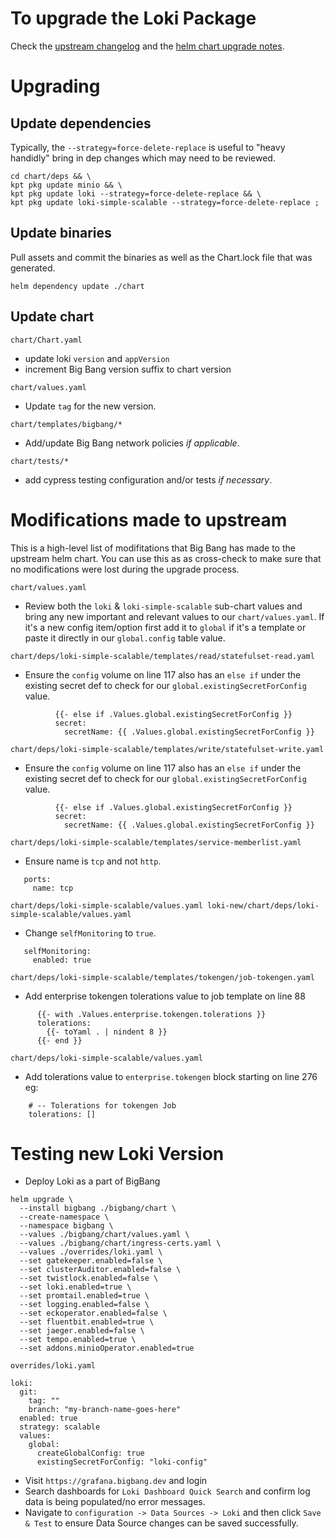 # To upgrade the Loki Package

Check the [upstream changelog](https://grafana.com/docs/loki/latest/upgrading/) and the [helm chart upgrade notes](https://github.com/grafana/helm-charts/tree/main/charts/loki#upgrading).

# Upgrading

## Update dependencies  
  
Typically, the `--strategy=force-delete-replace` is useful to "heavy handidly" bring in dep changes which may need to be reviewed. 
```
cd chart/deps && \
kpt pkg update minio && \
kpt pkg update loki --strategy=force-delete-replace && \
kpt pkg update loki-simple-scalable --strategy=force-delete-replace ;
```

## Update binaries

Pull assets and commit the binaries as well as the Chart.lock file that was generated.
```
helm dependency update ./chart
``` 

## Update chart

```chart/Chart.yaml```

- update loki `version` and `appVersion`
- increment Big Bang version suffix to chart version

```chart/values.yaml```

- Update `tag` for the new version.

```chart/templates/bigbang/*```

- Add/update Big Bang network policies _if applicable_.

```chart/tests/*```

- add cypress testing configuration and/or tests _if necessary_.

# Modifications made to upstream
This is a high-level list of modifitations that Big Bang has made to the upstream helm chart. You can use this as as cross-check to make sure that no modifications were lost during the upgrade process.

```chart/values.yaml```
- Review both the `loki` & `loki-simple-scalable` sub-chart values and bring any new important and relevant values to our `chart/values.yaml`. If it's a new config item/option first add it to `global` if it's a template or paste it directly in our `global.config` table value.

```chart/deps/loki-simple-scalable/templates/read/statefulset-read.yaml```
- Ensure the `config` volume on line 117 also has an `else if` under the existing secret def to check for our `global.existingSecretForConfig` value.
```
          {{- else if .Values.global.existingSecretForConfig }}
          secret:
            secretName: {{ .Values.global.existingSecretForConfig }}
```

```chart/deps/loki-simple-scalable/templates/write/statefulset-write.yaml```
- Ensure the `config` volume on line 117 also has an `else if` under the existing secret def to check for our `global.existingSecretForConfig` value.
```
          {{- else if .Values.global.existingSecretForConfig }}
          secret:
            secretName: {{ .Values.global.existingSecretForConfig }}
```

```chart/deps/loki-simple-scalable/templates/service-memberlist.yaml```
- Ensure name is `tcp` and not `http`.
```
   ports:
     name: tcp
```

```chart/deps/loki-simple-scalable/values.yaml loki-new/chart/deps/loki-simple-scalable/values.yaml```
- Change `selfMonitoring` to `true`.
```
   selfMonitoring:
     enabled: true
```

```chart/deps/loki-simple-scalable/templates/tokengen/job-tokengen.yaml```
- Add enterprise tokengen tolerations value to job template on line 88
```
      {{- with .Values.enterprise.tokengen.tolerations }}
      tolerations:
        {{- toYaml . | nindent 8 }}
      {{- end }}
```

```chart/deps/loki-simple-scalable/values.yaml```
- Add tolerations value to `enterprise.tokengen` block starting on line 276 eg:
```
    # -- Tolerations for tokengen Job
    tolerations: []
```

# Testing new Loki Version

- Deploy Loki as a part of BigBang  
```
helm upgrade \
  --install bigbang ./bigbang/chart \
  --create-namespace \
  --namespace bigbang \
  --values ./bigbang/chart/values.yaml \
  --values ./bigbang/chart/ingress-certs.yaml \
  --values ./overrides/loki.yaml \
  --set gatekeeper.enabled=false \
  --set clusterAuditor.enabled=false \
  --set twistlock.enabled=false \
  --set loki.enabled=true \
  --set promtail.enabled=true \
  --set logging.enabled=false \
  --set eckoperator.enabled=false \
  --set fluentbit.enabled=true \
  --set jaeger.enabled=false \
  --set tempo.enabled=true \
  --set addons.minioOperator.enabled=true
```
`overrides/loki.yaml`
```
loki:
  git:
    tag: ""
    branch: "my-branch-name-goes-here"
  enabled: true
  strategy: scalable
  values:
    global:
      createGlobalConfig: true
      existingSecretForConfig: "loki-config"
```
- Visit `https://grafana.bigbang.dev` and login
- Search dashboards for `Loki Dashboard Quick Search` and confirm log data is being populated/no error messages.
- Navigate to `configuration -> Data Sources -> Loki` and then click `Save & Test` to ensure Data Source changes can be saved successfully.

